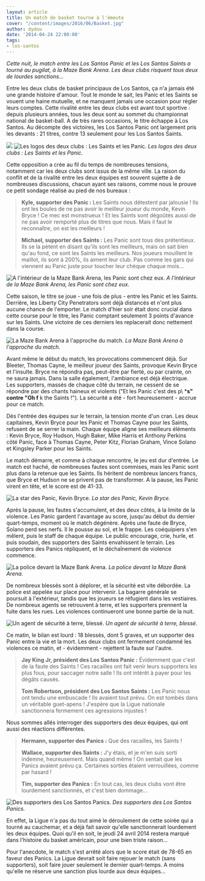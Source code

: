 ```yaml
---
layout: article
title: Un match de basket tourne à l'émeute
cover: "/content/images/2016/06/Basket.jpg"
author: dydou
date: '2014-04-24 22:00:00'
tags:
- los-santos
---
```


_Cette nuit, le match entre les Los Santos Panic et les Los Santos Saints a tourné au pugilat, à la Maze Bank Arena. Les deux clubs risquent tous deux de lourdes sanctions..._

Entre les deux clubs de basket principaux de Los Santos, ça n'a jamais été une grande histoire d'amour. Tout le monde le sait, les Panic et les Saints se vouent une haine mutuelle, et ne manquent jamais une occasion pour régler leurs comptes. Cette rivalité entre les deux clubs est avant tout sportive : depuis plusieurs années, tous les deux sont au sommet du championnat national de basket-ball. A de très rares occasions, le titre échappe à Los Santos. Au décompte des victoires, les Los Santos Panic ont largement pris les devants : 21 titres, contre 13 seulement pour les Los Santos Saints.

![](/content/images/2016/06/Basket8.png)
![Les logos des deux clubs : Les Saints et les Panic.](/content/images/2016/06/Basket9.jpg)
_Les logos des deux clubs : Les Saints et les Panic._

Cette opposition a crée au fil du temps de nombreuses tensions, notamment car les deux clubs sont issus de la même ville. La raison du conflit et de la rivalité entre les deux équipes est souvent sujette à de nombreuses discussions, chacun ayant ses raisons, comme nous le prouve ce petit sondage réalisé au pied de nos bureaux :

> **Kyle, supporter des Panic :** Les Saints nous détestent par jalousie ! Ils ont les boules de ne pas avoir le meilleur joueur du monde, Kevin Bryce ! Ce mec est monstrueux ! Et les Saints sont dégoûtés aussi de ne pas avoir remporté plus de titres que nous. Mais il faut le reconnaître, on est les meilleurs !
> 
> **Michael, supporter des Saints :** Les Panic sont tous des prétentieux. Ils se la pètent en disant qu'ils sont les meilleurs, mais on sait bien qu'au fond, ce sont les Saints les meilleurs. Nos joueurs mouillent le maillot, ils sont à 200%, ils aiment leur club. Pas comme les gars qui viennent au Panic juste pour toucher leur chèque chaque mois...

![A l'intérieur de la Maze Bank Arena, les Panic sont chez eux.](/content/images/2016/06/Basket7.jpg)
_A l'intérieur de la Maze Bank Arena, les Panic sont chez eux._

Cette saison, le titre se joue - une fois de plus - entre les Panic et les Saints. Derrière, les Liberty City Penetrators sont déjà distancés et n'ont plus aucune chance de l'emporter. Le match d'hier soir était donc crucial dans cette course pour le titre, les Panic comptant seulement 3 points d'avance sur les Saints. Une victoire de ces derniers les replacerait donc nettement dans la course.

![La Maze Bank Arena à l'approche du match.](/content/images/2016/06/Basket2.jpg)
_La Maze Bank Arena à l'approche du match._

Avant même le début du match, les provocations commencent déjà. Sur Bleeter, Thomas Cayne, le meilleur joueur des Saints, provoque Kevin Bryce et l'insulte. Bryce ne répondra pas, peut-être par fierté, ou par crainte, on ne saura jamais. Dans la salle également, l'ambiance est déjà électrique. Les supporters, massés de chaque côté du terrain, ne cessent de se répondre par des chants haineux et violents ("Et les Panic c'est des p\ ***s" contre "Oh f** k the Saints !"). La sécurité a été - fort heureusement - accrue pour ce match.

Dès l'entrée des équipes sur le terrain, la tension monte d'un cran. Les deux capitaines, Kevin Bryce pour les Panic et Thomas Cayne pour les Saints, refusent de se serrer la main. Chaque équipe aligne ses meilleurs éléments : Kevin Bryce, Roy Hudson, Hugh Baker, Mike Harris et Anthony Perkins côté Panic, face à Thomas Cayne, Peter Kitz, Florian Graham, Vince Solano et Kingsley Parker pour les Saints.

Le match démarre, et comme à chaque rencontre, le jeu est dur d'entrée. Le match est haché, de nombreuses fautes sont commises, mais les Panic sont plus dans la retenue que les Saints. Ils héritent de nombreux lancers francs, que Bryce et Hudson ne se privent pas de transformer. A la pause, les Panic virent en tête, et le score est de 41-33.

![La star des Panic, Kevin Bryce.](/content/images/2016/06/Basket6.jpg)
_La star des Panic, Kevin Bryce._

Après la pause, les fautes s'accumulent, et des deux côtés, à la limite de la violence. Les Panic gardent l'avantage au score, jusqu'au début du dernier quart-temps, moment où le match dégénère. Après une faute de Bryce, Solano perd ses nerfs. Il le pousse au sol, et le frappe. Les coéquipiers s'en mêlent, puis le staff de chaque équipe. Le public encourage, crie, hurle, et puis soudain, des supporters des Saints envahissent le terrain. Les supporters des Panics répliquent, et le déchaînement de violence commence.

![La police devant la Maze Bank Arena.](/content/images/2016/06/Basket3.jpg)
_La police devant la Maze Bank Arena._

De nombreux blessés sont à déplorer, et la sécurité est vite débordée. La police est appelée sur place pour intervenir. La bagarre générale se poursuit à l'extérieur, tandis que les joueurs se réfugient dans les vestiaires. De nombreux agents se retrouvent à terre, et les supporters prennent la fuite dans les rues. Les violences continueront une bonne partie de la nuit.

![Un agent de sécurité à terre, blessé.](/content/images/2016/06/Basket5.jpg)
_Un agent de sécurité à terre, blessé._

Ce matin, le bilan est lourd : 18 blessés, dont 5 graves, et un supporter des Panic entre la vie et la mort. Les deux clubs ont fermement condamné les violences ce matin, et - évidemment - rejettent la faute sur l'autre.

> **Jay King Jr, président des Los Santos Panic :** Évidemment que c'est de la faute des Saints ! Ces racailles ont fait venir leurs supporters les plus fous, pour saccager notre salle ! Ils ont intérêt à payer pour les dégâts causés.
> 
> **Tom Robertson, président des Los Santos Saints :** Les Panic nous ont tendu une embuscade ! Ils avaient tout prévu. On est tombés dans un véritable guet-apens ! J'espère que la Ligue nationale sanctionnera fermement ces agressions injustes !

Nous sommes allés interroger des supporters des deux équipes, qui ont aussi des réactions différentes.

> **Hermann, supporter des Panics :** Que des racailles, les Saints !
> 
> **Wallace, supporter des Saints :** J'y étais, et je m'en suis sorti indemne, heureusement. Mais quand même ! On sentait que les Panics avaient prévu ça. Certaines sorties étaient verrouillées, comme par hasard !
> 
> **Tim, supporter des Panics :** En tout cas, les deux clubs vont être lourdement sanctionnés, et c'est bien dommage...

![Des supporters des Los Santos Panics.](/content/images/2016/06/Basket4.jpg)
_Des supporters des Los Santos Panics._

En effet, la Ligue n'a pas du tout aimé le déroulement de cette soirée qui a tourné au cauchemar, et a déjà fait savoir qu'elle sanctionnerait lourdement les deux équipes. Quoi qu'il en soit, le jeudi 24 avril 2014 restera marqué dans l'histoire du basket américain, pour une bien triste raison...

Pour l'anecdote, le match s'est arrêté alors que le score était de 78-65 en faveur des Panics. La Ligue devrait soit faire rejouer le match (sans supporters), soit faire jouer seulement le dernier quart-temps. A moins qu'elle ne réserve une sanction plus lourde aux deux équipes...